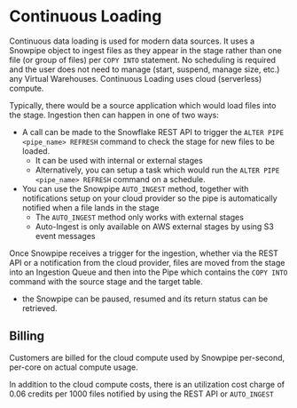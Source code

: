 # Continuous Loading #

Continuous data loading is used for modern data sources. It uses a Snowpipe object to ingest files as they appear in the stage rather than one file (or group of files) per `COPY INTO` statement. No scheduling is required and the user does not need to manage (start, suspend, manage size, etc.) any Virtual Warehouses. Continuous Loading uses cloud (serverless) compute.

Typically, there would be a source application which would load files into the stage. Ingestion then can happen in one of two ways:
* A call can be made to the Snowflake REST API to trigger the `ALTER PIPE <pipe_name> REFRESH` command to check the stage for new files to be loaded.
  * It can be used with internal or external stages
  * Alternatively, you can setup a task which would run the `ALTER PIPE <pipe_name> REFRESH` command on a schedule.
* You can use the Snowpipe `AUTO_INGEST` method, together with notifications setup on your cloud provider so the pipe is automatically notified when a file lands in the stage
  * The `AUTO_INGEST` method only works with external stages
  * Auto-Ingest is only available on AWS external stages by using S3 event messages

Once Snowpipe receives a trigger for the ingestion, whether via the REST API or a notification from the cloud provider, files are moved from the stage into an Ingestion Queue and then into the Pipe which contains the `COPY INTO` command with the source stage and the target table.
* the Snowpipe can be paused, resumed and its return status can be retrieved.

## Billing ##
Customers are billed for the cloud compute used by Snowpipe per-second, per-core on actual compute usage.

In addition to the cloud compute costs, there is an utilization cost charge of 0.06 credits per 1000 files notified by using the REST API or `AUTO_INGEST`

